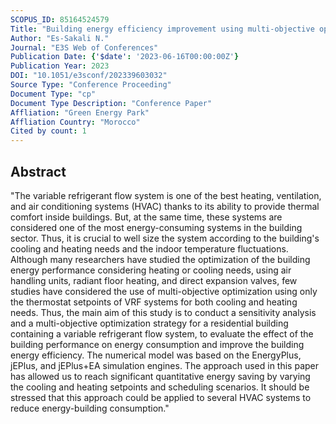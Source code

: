 ```yaml
---
SCOPUS_ID: 85164524579
Title: "Building energy efficiency improvement using multi-objective optimization for heating and cooling VRF thermostat setpoints"
Author: "Es-Sakali N."
Journal: "E3S Web of Conferences"
Publication Date: {'$date': '2023-06-16T00:00:00Z'}
Publication Year: 2023
DOI: "10.1051/e3sconf/202339603032"
Source Type: "Conference Proceeding"
Document Type: "cp"
Document Type Description: "Conference Paper"
Affliation: "Green Energy Park"
Affliation Country: "Morocco"
Cited by count: 1
---
```


## Abstract
"The variable refrigerant flow system is one of the best heating, ventilation, and air conditioning systems (HVAC) thanks to its ability to provide thermal comfort inside buildings. But, at the same time, these systems are considered one of the most energy-consuming systems in the building sector. Thus, it is crucial to well size the system according to the building's cooling and heating needs and the indoor temperature fluctuations. Although many researchers have studied the optimization of the building energy performance considering heating or cooling needs, using air handling units, radiant floor heating, and direct expansion valves, few studies have considered the use of multi-objective optimization using only the thermostat setpoints of VRF systems for both cooling and heating needs. Thus, the main aim of this study is to conduct a sensitivity analysis and a multi-objective optimization strategy for a residential building containing a variable refrigerant flow system, to evaluate the effect of the building performance on energy consumption and improve the building energy efficiency. The numerical model was based on the EnergyPlus, jEPlus, and jEPlus+EA simulation engines. The approach used in this paper has allowed us to reach significant quantitative energy saving by varying the cooling and heating setpoints and scheduling scenarios. It should be stressed that this approach could be applied to several HVAC systems to reduce energy-building consumption."
